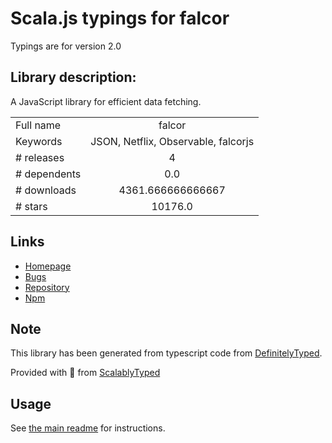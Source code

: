 
# Scala.js typings for falcor

Typings are for version 2.0

## Library description:
A JavaScript library for efficient data fetching.

|                    |                 |
| ------------------ | :-------------: |
| Full name          | falcor |
| Keywords           | JSON, Netflix, Observable, falcorjs |
| # releases         | 4 |
| # dependents       | 0.0 |
| # downloads        | 4361.666666666667 |
| # stars            | 10176.0 |

## Links
- [Homepage](https://github.com/Netflix/falcor)
- [Bugs](https://github.com/Netflix/falcor/issues)
- [Repository](https://github.com/Netflix/falcor)
- [Npm](https://www.npmjs.com/package/falcor)
    


## Note
This library has been generated from typescript code from [DefinitelyTyped](https://definitelytyped.org).

Provided with :purple_heart: from [ScalablyTyped](https://github.com/oyvindberg/ScalablyTyped)

## Usage
See [the main readme](../../readme.md) for instructions.


